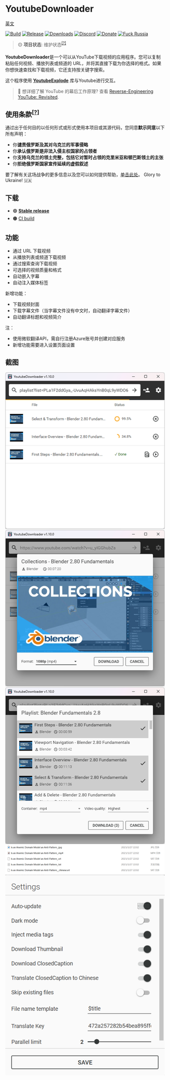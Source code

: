 # YoutubeDownloader

[英文](README_EN.md)

[![Build](https://img.shields.io/github/actions/workflow/status/SinnoSong/YoutubeDownloader/main.yml?branch=master)](https://github.com/SinnoSong/YoutubeDownloader/actions)
[![Release](https://img.shields.io/github/release/SinnoSong/YoutubeDownloader.svg)](https://github.com/SinnoSong/YoutubeDownloader/releases)
[![Downloads](https://img.shields.io/github/downloads/SinnoSong/YoutubeDownloader/total.svg)](https://github.com/SinnoSong/YoutubeDownloader/releases)
[![Discord](https://img.shields.io/discord/869237470565392384?label=discord)](https://discord.gg/2SUWKFnHSm)
[![Donate](https://img.shields.io/badge/donate-$$$-8a2be2.svg)](https://tyrrrz.me/donate)
[![Fuck Russia](https://img.shields.io/badge/fuck-russia-e4181c.svg?labelColor=000000)](https://twitter.com/tyrrrz/status/1495972128977571848)

> 🟡 **项目状态**: 维护状态<sup>[[?]](https://github.com/Tyrrrz/.github/blob/master/docs/project-status.md)</sup>

**YoutubeDownloader**是一个可以从YouTube下载视频的应用程序。您可以复制粘贴任何视频、播放列表或频道的 URL，并将其直接下载为你选择的格式。如果你想快速查找和下载视频，它还支持按关键字搜索。

这个程序使用 [**YoutubeExplode**](https://github.com/Tyrrrz/YoutubeExplode) 库与Youtube进行交互。
> 📝 想详细了解 YouTube 的幕后工作原理?
> 查看 [Reverse-Engineering YouTube: Revisited](https://tyrrrz.me/blog/reverse-engineering-youtube-revisited).

## 使用条款<sup>[[?]](https://github.com/Tyrrrz/.github/blob/master/docs/why-so-political.md)</sup>

通过出于任何目的以任何形式或形式使用本项目或其源代码，您同意**默示同意**以下所有声明：

- 你**谴责俄罗斯及其对乌克兰的军事侵略**
- 你**承认俄罗斯是非法入侵主权国家的占领者**
- 你**支持乌克兰的领土完整，包括它对暂时占领的克里米亚和顿巴斯领土的主张**
- 你**拒绝俄罗斯国家宣传延续的虚假叙述**

要了解有关这场战争的更多信息以及您可以如何提供帮助，[单击此处](https://tyrrrz.me/ukraine)。 Glory to Ukraine! 🇺🇦

## 下载

- 🟢 **[Stable release](https://github.com/SinnoSong/YoutubeDownloader/releases/latest)**
- 🟠 [CI build](https://github.com/SinnoSong/YoutubeDownloader/actions/workflows/main.yml)

## 功能

- 通过 URL 下载视频
- 从播放列表或频道下载视频
- 通过搜索查询下载视频
- 可选择的视频质量和格式
- 自动嵌入字幕
- 自动注入媒体标签

新增功能：

- 下载视频封面
- 下载字幕文件（当字幕文件没有中文时，自动翻译字幕文件）
- 自动翻译标题和视频简介

注：

- 使用微软翻译API，需自行注册Azure账号并创建对应服务
- 新增功能需要进入设置页面设置

## 截图

![list](.assets/list.png)
![single](.assets/single.png)
![multiple](.assets/multiple.png)
![downloadFiles](.assets/downloadFiles.png)
![settings](.assets/settings.png)
